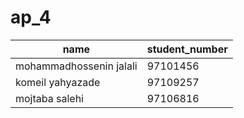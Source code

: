 # ap_4
|     name      | student_number |
| ------------- | ------------- |
| mohammadhossenin jalali  | 97101456 |
|   komeil yahyazade   | 97109257 |
|      mojtaba salehi      | 97106816 |
